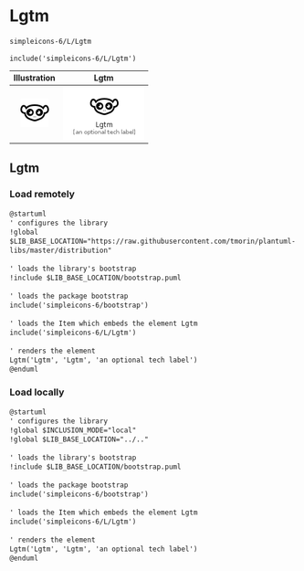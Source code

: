 # Lgtm


```text
simpleicons-6/L/Lgtm
```

```text
include('simpleicons-6/L/Lgtm')
```



| Illustration | Lgtm |
| :---: | :---: |
| ![illustration for Illustration](../../simpleicons-6/L/Lgtm.png) | ![illustration for Lgtm](../../simpleicons-6/L/Lgtm.Local.png) |




## Lgtm

### Load remotely
```plantuml
@startuml
' configures the library
!global $LIB_BASE_LOCATION="https://raw.githubusercontent.com/tmorin/plantuml-libs/master/distribution"

' loads the library's bootstrap
!include $LIB_BASE_LOCATION/bootstrap.puml

' loads the package bootstrap
include('simpleicons-6/bootstrap')

' loads the Item which embeds the element Lgtm
include('simpleicons-6/L/Lgtm')

' renders the element
Lgtm('Lgtm', 'Lgtm', 'an optional tech label')
@enduml
```

### Load locally
```plantuml
@startuml
' configures the library
!global $INCLUSION_MODE="local"
!global $LIB_BASE_LOCATION="../.."

' loads the library's bootstrap
!include $LIB_BASE_LOCATION/bootstrap.puml

' loads the package bootstrap
include('simpleicons-6/bootstrap')

' loads the Item which embeds the element Lgtm
include('simpleicons-6/L/Lgtm')

' renders the element
Lgtm('Lgtm', 'Lgtm', 'an optional tech label')
@enduml
```

